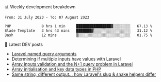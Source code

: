 📊 Weekly development breakdown
<!--START_SECTION:waka-->

```txt
From: 31 July 2023 - To: 07 August 2023

PHP              8 hrs 1 min     ████████████████▓░░░░░░░░   67.13 %
Blade Template   3 hrs 43 mins   ███████▓░░░░░░░░░░░░░░░░░   31.12 %
Bash             12 mins         ▒░░░░░░░░░░░░░░░░░░░░░░░░   01.75 %
```

<!--END_SECTION:waka-->

📕 Latest DEV posts
<!-- BLOG-POST-LIST:START -->
- [Laravel named query arguments](https://dev.to/michaelvickersuk/laravel-named-query-arguments-28kd)
- [Determining if multiple inputs have values with Laravel](https://dev.to/michaelvickersuk/determining-if-multiple-inputs-have-values-with-laravel-km6)
- [Array inputs validation and the N+1 query problem in Laravel](https://dev.to/michaelvickersuk/array-inputs-validation-and-the-n1-query-problem-in-laravel-2agb)
- [Array initialisation and key data types in PHP](https://dev.to/michaelvickersuk/array-initialisation-and-key-data-types-in-php-1e5b)
- [Same string, different output... how Laravel&#39;s slug &amp; snake helpers differ](https://dev.to/michaelvickersuk/same-string-different-output-how-laravels-slug-snake-helpers-differ-1ccj)
<!-- BLOG-POST-LIST:END -->
